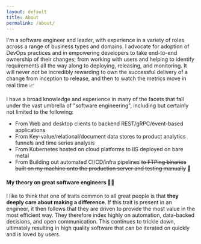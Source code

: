```yaml
---
layout: default
title: About
permalink: /about/
---
```


I'm a software engineer and leader, with experience in a variety of roles across a range of business types and domains. I advocate for adoption of DevOps practices and in empowering developers to take end-to-end ownership of their changes; from working with users and helping to identify requirements all the way along to deploying, releasing, and monitoring. It will never _not_ be incredibly rewarding to own the successful delivery of a change from inception to release, and then to watch the metrics move in real time 📈

I have a broad knowledge and experience in many of the facets that fall under the vast umbrella of "software engineering", including but certainly not limited to the following:

- From Web and desktop clients to backend REST/gRPC/event-based applications
- From Key-value/relational/document data stores to product analytics funnels and time series analysis
- From Kubernetes hosted on cloud platforms to IIS deployed on bare metal
- From Building out automated CI/CD/infra pipelines ~~to FTPing binaries built on my machine onto the production server and testing manually~~ 🤨

#### My theory on great software engineers 🧙‍♂️

I like to think that one of traits common to all great people is that **they deeply care about making a difference**. If this trait is present in an engineer, it then follows that they are driven to provide the most value in the most efficient way. They therefore index highly on automation, data-backed decisions, and open communication. This continues to trickle down, ultimately resulting in high quality software that can be iterated on quickly and is loved by users.
